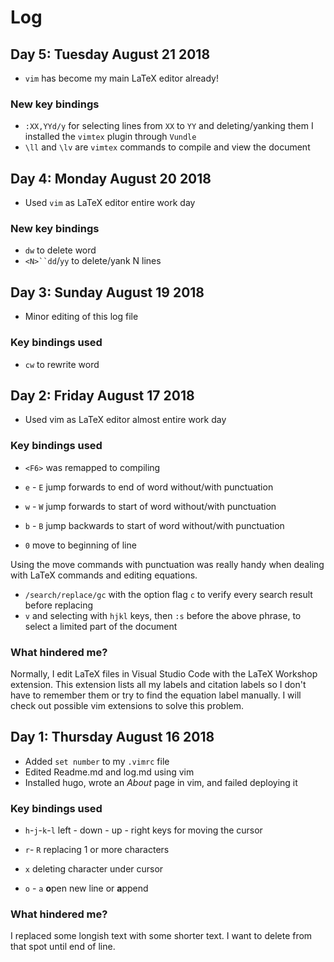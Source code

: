 # Log

## Day 5: Tuesday August 21 2018
* `vim` has become my main LaTeX editor already!

### New key bindings
* `:XX,YYd/y` for selecting lines from `XX` to `YY` and deleting/yanking them
I installed the `vimtex` plugin through `Vundle`
* `\ll` and `\lv` are `vimtex` commands to compile and view the document

## Day 4: Monday August 20 2018
* Used `vim` as LaTeX editor entire work day

### New key bindings
* `dw` to delete word
* `<N>``dd`/`yy` to delete/yank N lines

## Day 3: Sunday August 19 2018

* Minor editing of this log file

### Key bindings used
* `cw` to rewrite word


## Day 2: Friday August 17 2018

* Used vim as LaTeX editor almost entire work day

### Key bindings used
* `<F6>` was remapped to compiling

* `e` - `E` jump forwards to end of word without/with punctuation
* `w` - `W` jump forwards to start of word without/with punctuation
* `b` - `B` jump backwards to start of word without/with punctuation

* `0` move to beginning of line

Using the move commands with punctuation was really handy when dealing with 
LaTeX commands and editing equations.

* `/search/replace/gc` with the option flag `c` to verify every search result before replacing
* `v` and selecting with `hjkl` keys, then `:s` before the above phrase, to select a limited part
of the document

### What hindered me?
Normally, I edit LaTeX files in Visual Studio Code with the LaTeX Workshop extension.
This extension lists all my labels and citation labels so I don't have to remember them or try to find the
equation label manually.
I will check out possible vim extensions to solve this problem.

## Day 1: Thursday August 16 2018

* Added `set number` to my `.vimrc` file
* Edited Readme.md and log.md using vim
* Installed hugo, wrote an *About* page in vim, and failed deploying it

### Key bindings used
* `h`-`j`-`k`-`l` left - down - up - right keys for moving the cursor

* `r`- `R` replacing 1 or more characters

* `x` deleting character under cursor

* `o` - `a` **o**pen new line or **a**ppend

### What hindered me?
I replaced some longish text with some shorter text. I want to delete from that spot until end of line.
